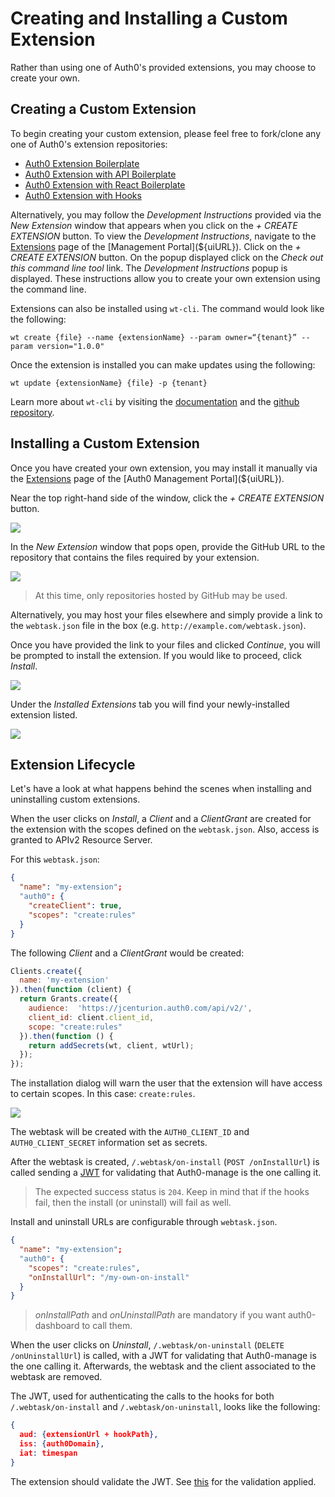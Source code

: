 # Creating and Installing a Custom Extension

Rather than using one of Auth0's provided extensions, you may choose to create your own.

## Creating a Custom Extension
To begin creating your custom extension, please feel free to fork/clone any one of Auth0's extension repositories:

- [Auth0 Extension Boilerplate](https://github.com/auth0/auth0-extension-boilerplate)
- [Auth0 Extension with API Boilerplate](https://github.com/auth0/auth0-extension-boilerplate-with-api)
- [Auth0 Extension with React Boilerplate](https://github.com/auth0/auth0-extension-boilerplate-with-react)
- [Auth0 Extension with Hooks](https://github.com/auth0/auth0-extension-boilerplate-hooks)

Alternatively, you may follow the _Development Instructions_ provided via the _New Extension_ window that appears when you click on the _+ CREATE EXTENSION_ button. To view the _Development Instructions_, navigate to the [Extensions](${uiURL}/#/extensions) page of the [Management Portal](${uiURL}). Click on the _+ CREATE EXTENSION_ button. On the popup displayed click on the _Check out this command line tool_ link. The _Development Instructions_ popup is displayed. These instructions allow you to create your own extension using the command line.

Extensions can also be installed using `wt-cli`. The command would look like the following:

```
wt create {file} --name {extensionName} --param owner=“{tenant}” --param version="1.0.0"
```

Once the extension is installed you can make updates using the following:

```
wt update {extensionName} {file} -p {tenant}
```

Learn more about `wt-cli` by visiting the [documentation](https://webtask.io/docs/wt-cli) and the [github repository](https://github.com/auth0/wt-cli).

## Installing a Custom Extension
Once you have created your own extension, you may install it manually via the [Extensions](${uiURL}/#/extensions) page of the [Auth0 Management Portal](${uiURL}).

Near the top right-hand side of the window, click the _+ CREATE EXTENSION_ button.

![](/media/articles/extensions/custom/create-extension.png)

In the _New Extension_ window that pops open, provide the GitHub URL to the repository that contains the files required by your extension.

![](/media/articles/extensions/custom/new-extension.png)

> At this time, only repositories hosted by GitHub may be used.

Alternatively, you may host your files elsewhere and simply provide a link to the `webtask.json` file in the box (e.g. `http://example.com/webtask.json`).

Once you have provided the link to your files and clicked _Continue_, you will be prompted to install the extension. If you would like to proceed, click _Install_.

![](/media/articles/extensions/custom/install-custom-ext.png)

Under the _Installed Extensions_ tab you will find your newly-installed extension listed.

![](/media/articles/extensions/custom/installed-extensions.png)

## Extension Lifecycle

Let's have a look at what happens behind the scenes when installing and uninstalling custom extensions.

When the user clicks on _Install_, a _Client_ and a _ClientGrant_ are created for the extension with the scopes defined on the `webtask.json`. Also, access is granted to APIv2 Resource Server.

For this `webtask.json`:

```json
{
  "name": "my-extension";
  "auth0": {
    "createClient": true,
    "scopes": "create:rules"
  }
}
```

The following _Client_ and a _ClientGrant_ would be created:

```javascript
Clients.create({
  name: 'my-extension'
}).then(function (client) {
  return Grants.create({
    audience:  'https://jcenturion.auth0.com/api/v2/',
    client_id: client.client_id,
    scope: "create:rules"
  }).then(function () {
    return addSecrets(wt, client, wtUrl);
  });
});
```

The installation dialog will warn the user that the extension will have access to certain scopes. In this case: `create:rules`.

![](/media/articles/extensions/custom/scopes-warning.png)

The webtask will be created with the `AUTH0_CLIENT_ID` and `AUTH0_CLIENT_SECRET` information set as secrets.

After the webtask is created, `/.webtask/on-install` (`POST /onInstallUrl`) is called sending a [JWT](/jwt) for validating that Auth0-manage is the one calling it.

> The expected success status is `204`. Keep in mind that if the hooks fail, then the install (or uninstall) will fail as well.

Install and uninstall URLs are configurable through `webtask.json`.

```json
{
  "name": "my-extension";
  "auth0": {
    "scopes": "create:rules",
    "onInstallUrl": "/my-own-on-install" 
  }
}
```

> _onInstallPath_ and _onUninstallPath_ are mandatory if you want auth0-dashboard to call them.

When the user clicks on _Uninstall_, `/.webtask/on-uninstall` (`DELETE /onUninstallUrl`) is called, with a JWT for validating that Auth0-manage is the one calling it. Afterwards, the webtask and the client associated to the webtask are removed.

The JWT, used for authenticating the calls to the hooks for both `/.webtask/on-install` and `/.webtask/on-uninstall`, looks like the following:

```json
{
  aud: {extensionUrl + hookPath},      
  iss: {auth0Domain},                 
  iat: timespan
}
```

The extension should validate the JWT. See [this](https://github.com/auth0/auth0-extension-boilerplate-hooks/blob/master/hooks/index.js#L11) for the validation applied.


